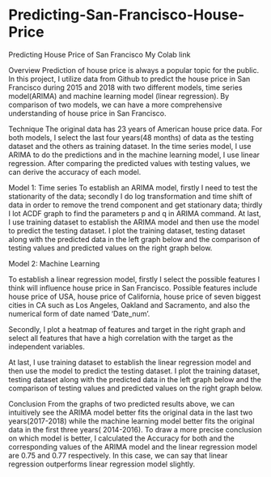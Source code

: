 # Predicting-San-Francisco-House-Price

Predicting House Price of San Francisco
My Colab link

Overview
Prediction of house price is always a popular topic for the public. In this project, I utilize data from Github to predict the house price in San Francisco during 2015 and 2018 with two different models, time series model(ARIMA) and machine learning model (linear regression). By comparison of two models, we can have a more comprehensive understanding of house price in San Francisco.

Technique
The original data has 23 years of American house price data. For both models, I select the last four years(48 months) of data as the testing dataset and the others as training dataset. In the time series model, I use ARIMA to do the predictions and in the machine learning model, I use linear regression. After comparing the predicted values with testing values, we can derive the accuracy of each model.

Model 1: Time series
To establish an ARIMA model, firstly I need to test the stationarity of the data; secondly I do log transformation and time shift of data in order to remove the trend component and get stationary data; thirdly I lot ACDF graph to find the parameters p and q in ARIMA command.
At last, I use training dataset to establish the ARIMA model and then use the model to predict the testing dataset. I plot the training dataset, testing dataset along with the predicted data in the left graph below and the comparison of testing values and predicted values on the right graph below.


Model 2: Machine Learning

To establish a linear regression model, firstly I select the possible features I think will influence house price in San Francisco. Possible features include house price of USA, house price of California, house price of seven biggest cities in CA such as Los Angeles, Oakland and Sacramento, and also the numerical form of date named ‘Date_num’.

Secondly, I plot a heatmap of features and target in the right graph and select all features that have a high correlation with the target as the independent variables.



At last, I use training dataset to establish the linear regression model and then use the model to predict the testing dataset. I plot the training dataset, testing dataset along with the predicted data in the left graph below and the comparison of testing values and predicted values on the right graph below.



Conclusion
From the graphs of two predicted results above, we can intuitively see the ARIMA model better fits the original data in the last two years(2017-2018) while the machine learning model better fits the original data in the first three years( 2014-2016). To draw a more precise conclusion on which model is better, I calculated the Accuracy for both and the corresponding values of the ARIMA model and the linear regression model are 0.75 and 0.77 respectively. In this case, we can say that linear regression outperforms linear regression model slightly.
